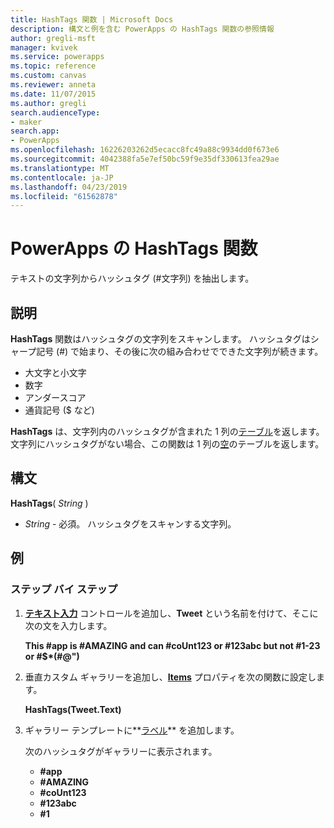 ```yaml
---
title: HashTags 関数 | Microsoft Docs
description: 構文と例を含む PowerApps の HashTags 関数の参照情報
author: gregli-msft
manager: kvivek
ms.service: powerapps
ms.topic: reference
ms.custom: canvas
ms.reviewer: anneta
ms.date: 11/07/2015
ms.author: gregli
search.audienceType:
- maker
search.app:
- PowerApps
ms.openlocfilehash: 16226203262d5ecacc8fc49a88c9934dd0f673e6
ms.sourcegitcommit: 4042388fa5e7ef50bc59f9e35df330613fea29ae
ms.translationtype: MT
ms.contentlocale: ja-JP
ms.lasthandoff: 04/23/2019
ms.locfileid: "61562878"
---
```

# <a name="hashtags-function-in-powerapps"></a>PowerApps の HashTags 関数
テキストの文字列からハッシュタグ (#文字列) を抽出します。

## <a name="description"></a>説明
**HashTags** 関数はハッシュタグの文字列をスキャンします。 ハッシュタグはシャープ記号 (#) で始まり、その後に次の組み合わせでできた文字列が続きます。

* 大文字と小文字
* 数字
* アンダースコア
* 通貨記号 ($ など)

**HashTags** は、文字列内のハッシュタグが含まれた 1 列の[テーブル](../working-with-tables.md)を返します。  文字列にハッシュタグがない場合、この関数は 1 列の[空](function-isblank-isempty.md)のテーブルを返します。

## <a name="syntax"></a>構文
**HashTags**( *String* )

* *String* - 必須。  ハッシュタグをスキャンする文字列。

## <a name="examples"></a>例
### <a name="step-by-step"></a>ステップ バイ ステップ
1. **[テキスト入力](../controls/control-text-input.md)** コントロールを追加し、**Tweet** という名前を付けて、そこに次の文を入力します。
   
    **This #app is #AMAZING and can #coUnt123 or #123abc but not #1-23 or #$\*(#\@")**
2. 垂直カスタム ギャラリーを追加し、**[Items](../controls/properties-core.md)** プロパティを次の関数に設定します。
   
    **HashTags(Tweet.Text)**
3. ギャラリー テンプレートに**[ラベル](../controls/control-text-box.md)** を追加します。
   
    次のハッシュタグがギャラリーに表示されます。
   
   * **\#app**
   * **\#AMAZING**
   * **\#coUnt123**
   * **\#123abc**
   * **\#1**

